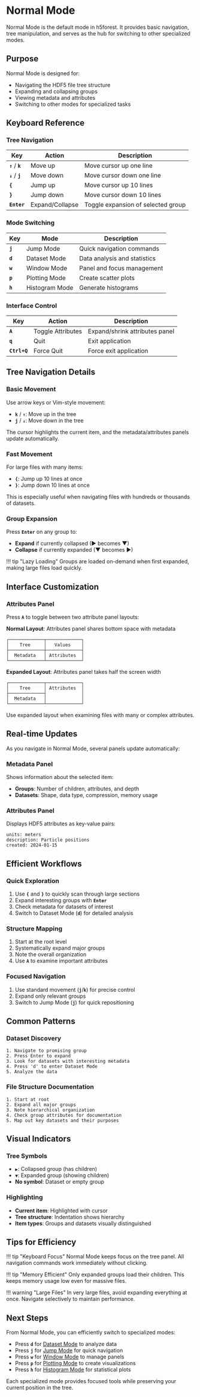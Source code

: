 # Normal Mode

Normal Mode is the default mode in h5forest. It provides basic navigation, tree manipulation, and serves as the hub for switching to other specialized modes.

## Purpose

Normal Mode is designed for:
- Navigating the HDF5 file tree structure
- Expanding and collapsing groups
- Viewing metadata and attributes
- Switching to other modes for specialized tasks

## Keyboard Reference

### Tree Navigation

| Key | Action | Description |
|-----|--------|-------------|
| **`↑`** / **`k`** | Move up | Move cursor up one line |
| **`↓`** / **`j`** | Move down | Move cursor down one line |
| **`{`** | Jump up | Move cursor up 10 lines |
| **`}`** | Jump down | Move cursor down 10 lines |
| **`Enter`** | Expand/Collapse | Toggle expansion of selected group |

### Mode Switching

| Key | Mode | Description |
|-----|------|-------------|
| **`j`** | Jump Mode | Quick navigation commands |
| **`d`** | Dataset Mode | Data analysis and statistics |
| **`w`** | Window Mode | Panel and focus management |
| **`p`** | Plotting Mode | Create scatter plots |
| **`h`** | Histogram Mode | Generate histograms |

### Interface Control

| Key | Action | Description |
|-----|--------|-------------|
| **`A`** | Toggle Attributes | Expand/shrink attributes panel |
| **`q`** | Quit | Exit application |
| **`Ctrl+Q`** | Force Quit | Force exit application |

## Tree Navigation Details

### Basic Movement

Use arrow keys or Vim-style movement:
- **`k`** / **`↑`**: Move up in the tree
- **`j`** / **`↓`**: Move down in the tree

The cursor highlights the current item, and the metadata/attributes panels update automatically.

### Fast Movement

For large files with many items:
- **`{`**: Jump up 10 lines at once
- **`}`**: Jump down 10 lines at once

This is especially useful when navigating files with hundreds or thousands of datasets.

### Group Expansion

Press **`Enter`** on any group to:
- **Expand** if currently collapsed (▶ becomes ▼)
- **Collapse** if currently expanded (▼ becomes ▶)

!!! tip "Lazy Loading"
    Groups are loaded on-demand when first expanded, making large files load quickly.

## Interface Customization

### Attributes Panel

Press **`A`** to toggle between two attribute panel layouts:

**Normal Layout**: Attributes panel shares bottom space with metadata
```
┌─────────────┬─────────────┐
│    Tree     │   Values    │
├─────────────┼─────────────┤
│  Metadata   │ Attributes  │
└─────────────┴─────────────┘
```

**Expanded Layout**: Attributes panel takes half the screen width
```
┌─────────────┬─────────────┐
│    Tree     │ Attributes  │
├─────────────┤             │
│  Metadata   │             │
└─────────────┴─────────────┘
```

Use expanded layout when examining files with many or complex attributes.

## Real-time Updates

As you navigate in Normal Mode, several panels update automatically:

### Metadata Panel
Shows information about the selected item:
- **Groups**: Number of children, attributes, and depth
- **Datasets**: Shape, data type, compression, memory usage

### Attributes Panel  
Displays HDF5 attributes as key-value pairs:
```
units: meters
description: Particle positions
created: 2024-01-15
```

## Efficient Workflows

### Quick Exploration
1. Use **`{`** and **`}`** to quickly scan through large sections
2. Expand interesting groups with **`Enter`**
3. Check metadata for datasets of interest
4. Switch to Dataset Mode (**`d`**) for detailed analysis

### Structure Mapping
1. Start at the root level
2. Systematically expand major groups
3. Note the overall organization
4. Use **`A`** to examine important attributes

### Focused Navigation
1. Use standard movement (**`j`**/**`k`**) for precise control
2. Expand only relevant groups
3. Switch to Jump Mode (**`j`**) for quick repositioning

## Common Patterns

### Dataset Discovery
```
1. Navigate to promising group
2. Press Enter to expand
3. Look for datasets with interesting metadata
4. Press 'd' to enter Dataset Mode
5. Analyze the data
```

### File Structure Documentation
```
1. Start at root
2. Expand all major groups
3. Note hierarchical organization
4. Check group attributes for documentation
5. Map out key datasets and their purposes
```

## Visual Indicators

### Tree Symbols
- **`▶`**: Collapsed group (has children)
- **`▼`**: Expanded group (showing children)
- **No symbol**: Dataset or empty group

### Highlighting
- **Current item**: Highlighted with cursor
- **Tree structure**: Indentation shows hierarchy
- **Item types**: Groups and datasets visually distinguished

## Tips for Efficiency

!!! tip "Keyboard Focus"
    Normal Mode keeps focus on the tree panel. All navigation commands work immediately without clicking.

!!! tip "Memory Efficient"
    Only expanded groups load their children. This keeps memory usage low even for massive files.

!!! warning "Large Files"
    In very large files, avoid expanding everything at once. Navigate selectively to maintain performance.

## Next Steps

From Normal Mode, you can efficiently switch to specialized modes:

- Press **`d`** for [Dataset Mode](dataset.md) to analyze data
- Press **`j`** for [Jump Mode](jump.md) for quick navigation
- Press **`w`** for [Window Mode](window.md) to manage panels
- Press **`p`** for [Plotting Mode](plotting.md) to create visualizations
- Press **`h`** for [Histogram Mode](histogram.md) for statistical plots

Each specialized mode provides focused tools while preserving your current position in the tree.